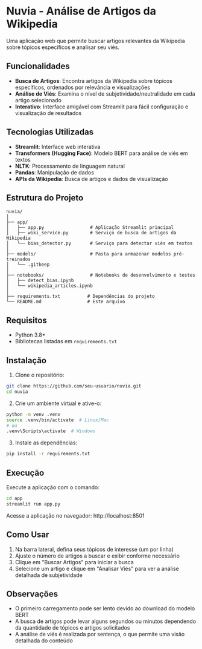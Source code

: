 # Nuvia - Análise de Artigos da Wikipedia

Uma aplicação web que permite buscar artigos relevantes da Wikipedia sobre tópicos específicos e analisar seu viés.

## Funcionalidades

- **Busca de Artigos**: Encontra artigos da Wikipedia sobre tópicos específicos, ordenados por relevância e visualizações
- **Análise de Viés**: Examina o nível de subjetividade/neutralidade em cada artigo selecionado
- **Interativo**: Interface amigável com Streamlit para fácil configuração e visualização de resultados

## Tecnologias Utilizadas

- **Streamlit**: Interface web interativa
- **Transformers (Hugging Face)**: Modelo BERT para análise de viés em textos
- **NLTK**: Processamento de linguagem natural
- **Pandas**: Manipulação de dados
- **APIs da Wikipedia**: Busca de artigos e dados de visualização

## Estrutura do Projeto

```
nuvia/
│
├── app/
│   ├── app.py                 # Aplicação Streamlit principal
│   ├── wiki_service.py        # Serviço de busca de artigos da Wikipedia
│   └── bias_detector.py       # Serviço para detectar viés em textos
│
├── models/                    # Pasta para armazenar modelos pré-treinados
│   └── .gitkeep
│
├── notebooks/                 # Notebooks de desenvolvimento e testes
│   ├── detect_bias.ipynb
│   └── wikipedia_articles.ipynb
│
├── requirements.txt          # Dependências do projeto
└── README.md                 # Este arquivo
```

## Requisitos

- Python 3.8+
- Bibliotecas listadas em `requirements.txt`

## Instalação

1. Clone o repositório:
```bash
git clone https://github.com/seu-usuario/nuvia.git
cd nuvia
```

2. Crie um ambiente virtual e ative-o:
```bash
python -m venv .venv
source .venv/bin/activate  # Linux/Mac
# ou
.venv\Scripts\activate  # Windows
```

3. Instale as dependências:
```bash
pip install -r requirements.txt
```

## Execução

Execute a aplicação com o comando:
```bash
cd app
streamlit run app.py
```

Acesse a aplicação no navegador: http://localhost:8501

## Como Usar

1. Na barra lateral, defina seus tópicos de interesse (um por linha)
2. Ajuste o número de artigos a buscar e exibir conforme necessário
3. Clique em "Buscar Artigos" para iniciar a busca
4. Selecione um artigo e clique em "Analisar Viés" para ver a análise detalhada de subjetividade

## Observações

- O primeiro carregamento pode ser lento devido ao download do modelo BERT
- A busca de artigos pode levar alguns segundos ou minutos dependendo da quantidade de tópicos e artigos solicitados
- A análise de viés é realizada por sentença, o que permite uma visão detalhada do conteúdo 